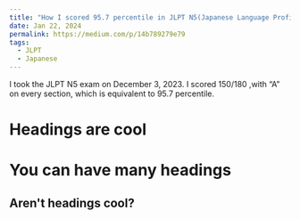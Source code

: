 ```yaml
---
title: "How I scored 95.7 percentile in JLPT N5(Japanese Language Proficiency Test)"
date: Jan 22, 2024
permalink: https://medium.com/p/14b789279e79
tags:
  - JLPT
  - Japanese
---
```


I took the JLPT N5 exam on December 3, 2023. I scored 150/180 ,with “A” on every section, which is equivalent to 95.7 percentile.

# Headings are cool

# You can have many headings

## Aren't headings cool?
